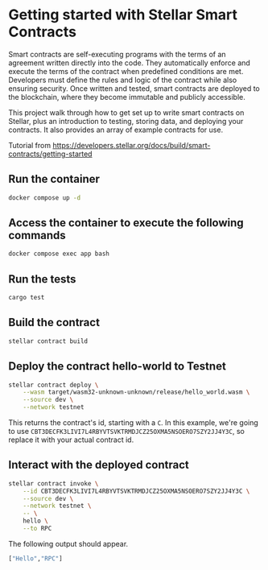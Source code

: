 # Getting started with Stellar Smart Contracts

Smart contracts are self-executing programs with the terms of an agreement written directly into the code. They automatically enforce and execute the terms of the contract when predefined conditions are met. Developers must define the rules and logic of the contract while also ensuring security. Once written and tested, smart contracts are deployed to the blockchain, where they become immutable and publicly accessible.

This project walk through how to get set up to write smart contracts on Stellar, plus an introduction to testing, storing data, and deploying your contracts. It also provides an array of example contracts for use.

Tutorial from https://developers.stellar.org/docs/build/smart-contracts/getting-started

## Run the container

```bash
docker compose up -d
```

## Access the container to execute the following commands

```bash
docker compose exec app bash
```

## Run the tests

```bash
cargo test
```

## Build the contract

```bash
stellar contract build
```

## Deploy the contract hello-world to Testnet

```bash
stellar contract deploy \
    --wasm target/wasm32-unknown-unknown/release/hello_world.wasm \
    --source dev \
    --network testnet
```

This returns the contract's id, starting with a `C`. In this example, we're going to use `CBT3DECFK3LIVI7L4RBYVTSVKTRMDJCZ25OXMA5NSOERO7SZY2JJ4Y3C`, so replace it with your actual contract id.

## Interact with the deployed contract

```bash
stellar contract invoke \
    --id CBT3DECFK3LIVI7L4RBYVTSVKTRMDJCZ25OXMA5NSOERO7SZY2JJ4Y3C \
    --source dev \
    --network testnet \
    -- \
    hello \
    --to RPC
```

The following output should appear.

```bash
["Hello","RPC"]
```
